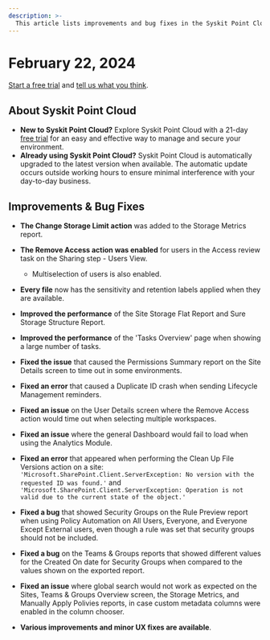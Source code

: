 ```yaml
---
description: >-
  This article lists improvements and bug fixes in the Syskit Point Cloud version 2024.1.43.10
---
```


# February 22, 2024

[Start a free trial](https://www.syskit.com/products/point/free-trial/) and [tell us what you think](https://www.syskit.com/company/contact-us/).


## About Syskit Point Cloud

* **New to Syskit Point Cloud?** Explore Syskit Point Cloud with a 21-day [free trial](https://www.syskit.com/products/point/free-trial/) for an easy and effective way to manage and secure your environment.
* **Already using Syskit Point Cloud?** Syskit Point Cloud is automatically upgraded to the latest version when available. The automatic update occurs outside working hours to ensure minimal interference with your day-to-day business.


## Improvements & Bug Fixes

* **The Change Storage Limit action** was added to the Storage Metrics report.

* **The Remove Access action was enabled** for users in the Access review task on the Sharing step - Users View.   
  * Multiselection of users is also enabled.

* **Every file** now has the sensitivity and retention labels applied when they are available. 

* **Improved the performance** of the Site Storage Flat Report and Sure Storage Structure Report. 

* **Improved the performance** of the 'Tasks Overview' page when showing a large number of tasks.  

* **Fixed the issue** that caused the Permissions Summary report on the Site Details screen to time out in some environments.

* **Fixed an error** that caused a Duplicate ID crash when sending Lifecycle Management reminders.

* **Fixed an issue** on the User Details screen where the Remove Access action would time out when selecting multiple workspaces.

* **Fixed an issue** where the general Dashboard would fail to load when using the Analytics Module.

* **Fixed an error** that appeared when performing the Clean Up File Versions action on a site: `'Microsoft.SharePoint.Client.ServerException: No version with the requested ID was found.'` and `'Microsoft.SharePoint.Client.ServerException: Operation is not valid due to the current state of the object.'`

* **Fixed a bug** that showed Security Groups on the Rule Preview report when using Policy Automation on All Users, Everyone, and Everyone Except External users, even though a rule was set that security groups should not be included. 

* **Fixed a bug** on the Teams & Groups reports that showed different values for the Created On date for Security Groups when compared to the values shown on the exported report. 


* **Fixed an issue** where global search would not work as expected on the Sites, Teams & Groups Overview screen, the Storage Metrics, and Manually Apply Polivies reports, in case custom metadata columns were enabled in the column chooser.

* **Various improvements and minor UX fixes are available**.